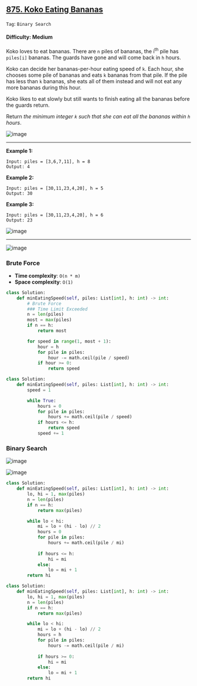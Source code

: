 ## [875. Koko Eating Bananas](https://leetcode.com/problems/koko-eating-bananas/)

```Tag```: ```Binary Search```

#### Difficulty: Medium

Koko loves to eat bananas. There are ```n``` piles of bananas, the i<sup>th</sup> pile has ```piles[i]``` bananas. The guards have gone and will come back in ```h``` hours.

Koko can decide her bananas-per-hour eating speed of ```k```. Each hour, she chooses some pile of bananas and eats ```k``` bananas from that pile. If the pile has less than ```k``` bananas, she eats all of them instead and will not eat any more bananas during this hour.

Koko likes to eat slowly but still wants to finish eating all the bananas before the guards return.

Return _the minimum integer ```k``` such that she can eat all the bananas within ```h``` hours_.

![image](https://user-images.githubusercontent.com/35042430/223606088-687c5e7c-dc7b-4968-8003-c5b275274ef9.png)

---

__Example 1:__
```
Input: piles = [3,6,7,11], h = 8
Output: 4
```

__Example 2:__
```
Input: piles = [30,11,23,4,20], h = 5
Output: 30
```

__Example 3:__
```
Input: piles = [30,11,23,4,20], h = 6
Output: 23
```

![image](https://user-images.githubusercontent.com/35042430/223606125-5505931d-3ff2-4da9-afb5-8704211b5a51.png)

---

![image](https://leetcode.com/problems/koko-eating-bananas/Figures/875/875-sol_1.png)

### Brute Force

- __Time complexity__: ```O(n * m)```
- __Space complexity__: ```O(1)```

```Python
class Solution:
    def minEatingSpeed(self, piles: List[int], h: int) -> int:
        # Brute Force
        ### Time Limit Exceeded
        n = len(piles)
        most = max(piles)
        if n == h:
            return most

        for speed in range(1, most + 1):
            hour = h
            for pile in piles:
                hour -= math.ceil(pile / speed)
            if hour >= 0:
                return speed
```

```Python
class Solution:
    def minEatingSpeed(self, piles: List[int], h: int) -> int:
        speed = 1

        while True:
            hours = 0
            for pile in piles:
                hours += math.ceil(pile / speed)
            if hours <= h:
                return speed
            speed += 1
```

### Binary Search

![image](https://leetcode.com/problems/koko-eating-bananas/Figures/875/875-ana.png)

![image](https://leetcode.com/problems/koko-eating-bananas/Figures/875/875-ana_2.png)

```Python
class Solution:
    def minEatingSpeed(self, piles: List[int], h: int) -> int:
        lo, hi = 1, max(piles)
        n = len(piles)
        if n == h:
            return max(piles)

        while lo < hi:
            mi = lo + (hi - lo) // 2
            hours = 0
            for pile in piles:
                hours += math.ceil(pile / mi)
            
            if hours <= h:
                hi = mi
            else:
                lo = mi + 1
        return hi
```

```Python
class Solution:
    def minEatingSpeed(self, piles: List[int], h: int) -> int:
        lo, hi = 1, max(piles)
        n = len(piles)
        if n == h:
            return max(piles)

        while lo < hi:
            mi = lo + (hi - lo) // 2
            hours = h
            for pile in piles:
                hours -= math.ceil(pile / mi)
            
            if hours >= 0:
                hi = mi
            else:
                lo = mi + 1
        return hi
```

